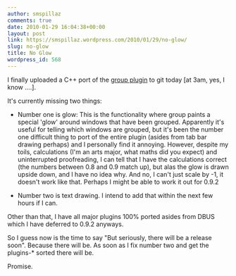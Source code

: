 ```yaml
---
author: smspillaz
comments: true
date: 2010-01-29 16:04:38+00:00
layout: post
link: https://smspillaz.wordpress.com/2010/01/29/no-glow/
slug: no-glow
title: No Glow
wordpress_id: 568
---
```


I finally uploaded a C++ port of the [group plugin](http://git.compiz.org/fusion/plugins/group/commit/?h=compiz%2b%2b) to git today [at 3am, yes, I know ....].

It's currently missing two things:



	
  * Number one is glow: This is the functionality where group paints a special 'glow' around windows that have been grouped. Apparently it's useful for telling which windows are grouped, but it's been the number one difficult thing to port of the entire plugin (asides from tab bar drawing perhaps) and I personally find it annoying. However, despite my toils, calculations (I'm an arts major, what maths did you expect) and uninterrupted proofreading, I can tell that I have the calculations correct (the numbers between 0.8 and 0.9 match up), but alas the glow is drawn upside down, and I have no idea why. And no, I can't just scale by -1, it doesn't work like that. Perhaps I might be able to work it out for 0.9.2

	
  * Number two is text drawing. I intend to add that within the next few hours if I can.


Other than that, I have all major plugins 100% ported asides from DBUS which I have deferred to 0.9.2 anyways.

So I guess now is the time to say "But seriously, there will be a release soon". Because there will be. As soon as I fix number two and get the plugins-* sorted there will be.

Promise.
